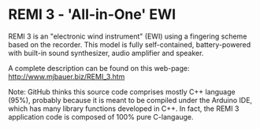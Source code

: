 # REMI 3 - 'All-in-One' EWI

REMI 3 is an "electronic wind instrument" (EWI) using a fingering scheme based on the recorder. 
This model is fully self-contained, battery-powered with built-in sound synthesizer, audio amplifier and speaker. 

A complete description can be found on this web-page:
http://www.mjbauer.biz/REMI_3.htm

Note: GitHub thinks this source code comprises mostly C++ language (95%), probably because it is meant to be compiled under the Arduino IDE, which has many library functions developed in C++. In fact, the REMI 3 application code is composed of 100% pure C-langauge.
